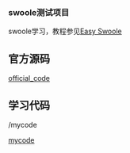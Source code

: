 ### swoole测试项目

swoole学习，教程参见[Easy Swoole](https://www.gitbook.com/book/linkeddestiny/easy-swoole/details)

## 官方源码

[official_code](official_code)
## 学习代码
/mycode

[mycode](mycode)